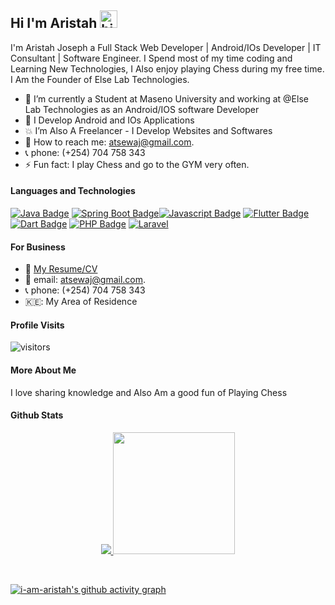 ## Hi I'm Aristah <img src="https://user-images.githubusercontent.com/1303154/88677602-1635ba80-d120-11ea-84d8-d263ba5fc3c0.gif" width="28px" alt="hi">

I'm Aristah Joseph a Full Stack Web Developer | Android/IOs Developer | IT Consultant | Software Engineer. I Spend most of my time coding and Learning New Technologies, I Also enjoy playing Chess during my free time. I Am the Founder of Else Lab Technologies.




<!-- TODO: Add last video link -->
- 🔭 I’m currently a Student at Maseno University and working at @Else Lab Technologies as an Android/IOS software Developer
- 🤔 I Develop Android and IOs Applications
- 💥 I’m Also A Freelancer - I Develop Websites and Softwares
- 📧 How to reach me: atsewaj@gmail.com.
- 📞 phone: (+254) 704 758 343
- ⚡ Fun fact: I play Chess and go to the GYM very often.


#### Languages and Technologies

<!-- TODO: Make technologies links takes you to repositories -->

[![Java Badge](https://img.shields.io/badge/-Java-5382a1?style=for-the-badge&labelColor=black&logo=java&logoColor=5382a1)](#) [![Spring Boot Badge](https://img.shields.io/badge/-SpringBoot-008000?style=for-the-badge&labelColor=black&logo=springboot&logoColor=008000)](#)[![Javascript Badge](https://img.shields.io/badge/-Javascript-F0DB4F?style=for-the-badge&labelColor=black&logo=javascript&logoColor=F0DB4F)](#) [![Flutter Badge](https://img.shields.io/badge/-Flutter-007acc?style=for-the-badge&labelColor=black&logo=flutter&logoColor=007acc)](#) [![Dart Badge](https://img.shields.io/badge/-Dart-007acc?style=for-the-badge&labelColor=black&logo=dart&logoColor=007acc)](#) [![PHP Badge](https://img.shields.io/badge/-Php-474A8A?style=for-the-badge&labelColor=black&logo=php&logoColor=474A8A)](#) [![Laravel](https://img.shields.io/badge/-Laravel-FF0000?style=for-the-badge&labelColor=black&logo=laravel&logoColor=FF0000)](#)


#### For Business  
- :paperclip: [My Resume/CV](https://github.com/i-am-aristah/i-am-aristah/blob/master/resumes/resume%20v1.0.pdf)
- 📧 email: atsewaj@gmail.com.
- 📞 phone: (+254) 704 758 343
- 🇰🇪: My Area of Residence


#### Profile Visits 

![visitors](https://visitor-badge.glitch.me/badge?page_id=i-am-aristah.i-am-aristah)


 #### More About Me
I love sharing knowledge and Also Am a good fun of Playing Chess




#### Github Stats
<p align="center">
  <a href="https://github.com/i-am-aristah">
    <img  src="https://github-readme-stats.vercel.app/api?username=i-am-aristah&count_private=true&theme=tokyonight&hide=contribs,prs"/>
  </a>
  
  <a href="https://github.com/i-am-aristah">
    <img  height="195px" src="https://github-readme-stats.vercel.app/api/top-langs/?username=Aristah254&text_color=FFFFFF&bg_color=000000&title_color=94b4a4&langs_count=15&layout=compact&hide_border=true&show_icons=true" />
  </a>
</p>
</details>
<br>

[![i-am-aristah's github activity graph](https://activity-graph.herokuapp.com/graph?username=i-am-aristah&theme=react-dark)](https://github.com/i-am-aristah/github-readme-activity-graph)
